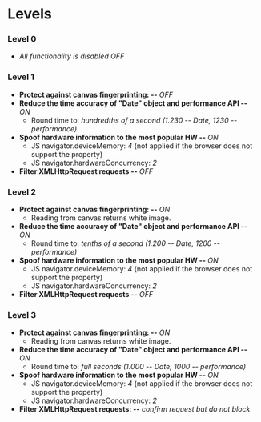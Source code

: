 # Levels
### Level 0
* *All functionality is disabled OFF*

### Level 1
* **Protect against canvas fingerprinting: --** *OFF*
* **Reduce the time accuracy of "Date" object and performance API --** *ON*
    * Round time to: *hundredths of a second (1.230 -- Date, 1230 -- performance)*
* **Spoof hardware information to the most popular HW --** *ON*
    * JS navigator.deviceMemory: *4* (not applied if the browser does not support the property)
    * JS navigator.hardwareConcurrency: *2*
* **Filter XMLHttpRequest requests --** *OFF*

### Level 2
* **Protect against canvas fingerprinting: --** *ON*
    * Reading from canvas returns white image.
* **Reduce the time accuracy of "Date" object and performance API --** *ON*
    * Round time to: *tenths of a second (1.200 -- Date, 1200 -- performance)*
* **Spoof hardware information to the most popular HW --** *ON*
    * JS navigator.deviceMemory: *4* (not applied if the browser does not support the property)
    * JS navigator.hardwareConcurrency: *2*
* **Filter XMLHttpRequest requests --** *OFF*

### Level 3
* **Protect against canvas fingerprinting: --** *ON*
    * Reading from canvas returns white image.
* **Reduce the time accuracy of "Date" object and performance API --** *ON*
    * Round time to: *full seconds (1.000 -- Date, 1000 -- performance)*
* **Spoof hardware information to the most popular HW --** *ON*
    * JS navigator.deviceMemory: *4* (not applied if the browser does not support the property)
    * JS navigator.hardwareConcurrency: *2*
* **Filter XMLHttpRequest requests: --** *confirm request but do not block*

